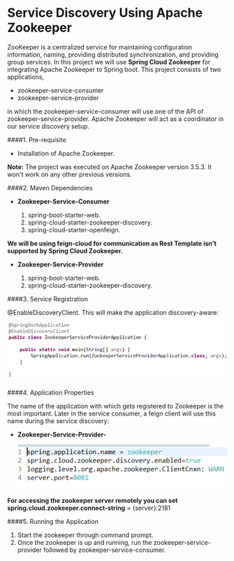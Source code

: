 # Service Discovery Using Apache Zookeeper
ZooKeeper is a centralized service for maintaining configuration information, naming, providing distributed synchronization, and providing group services. In this project we will use **Spring Cloud Zookeeper** for integrating Apache Zookeeper to Spring boot. This project consists of two applications,
* zookeeper-service-consumer 
* zookeeper-service-provider

 in which the zookeeper-service-consumer will use one of the API of zookeeper-service-provider. Apache Zookeeper will act as a coordinator in our service discovery setup. 
 
####1. Pre-requisite
  * Installation of Apache Zookeeper.
  
**Note:** The project was executed on Apache Zookeeper version 3.5.3. It won't work on any other previous versions.

####2. Maven Dependencies 

* **Zookeeper-Service-Consumer**

    1. spring-boot-starter-web.
    2. spring-cloud-starter-zookeeper-discovery.
    3. spring-cloud-starter-openfeign.
   
**We will be using feign-cloud for communication as Rest Template isn't supported by Spring Cloud Zookeeper.**
  
* **Zookeeper-Service-Provider**

    1. spring-boot-starter-web.
    2. spring-cloud-starter-zookeeper-discovery.
  
####3. Service Registration

@EnableDiscoveryClient. This will make the application discovery-aware: 

![](img/main1.png)



####4. Application Properties

The name of the application with which gets registered to Zookeeper is the most important. Later in the service consumer, a feign client will use this name during the service discovery:

* **Zookeeper-Service-Provider-**

  ![](img/prop.png)
  
**For accessing the zookeeper server remotely you can set spring.cloud.zookeeper.connect-string** = {server}:2181

####5. Running the Application

1. Start the zookeeper through command prompt.
2. Once the zookeeper is up and running, run the zookeeper-service-provider followed by zookeeper-service-consumer.
  